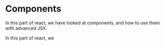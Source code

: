 # Components

In this part of react, we have looked at components, and how to use them with advanced JSX.

In this part of react, we 